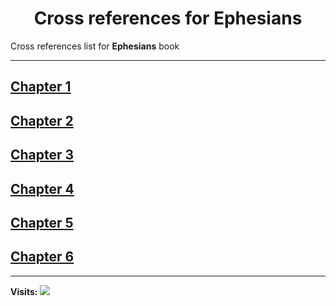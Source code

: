 <div align="center">
  <h1 id="readme">Cross references for <b>Ephesians</b></h1>
</div>

Cross references list for **Ephesians** book

---

## [Chapter 1](1.md)
## [Chapter 2](2.md)
## [Chapter 3](3.md)
## [Chapter 4](4.md)
## [Chapter 5](5.md)
## [Chapter 6](6.md)


---

**Visits:**
![](https://profile-counter.glitch.me/visitCounter_crossrefsChapterList78/count.svg)
